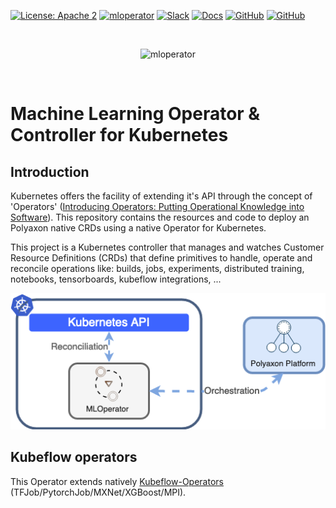 [![License: Apache 2](https://img.shields.io/badge/License-apache2-green.svg)](LICENSE)
[![mloperator](https://github.com/polyaxon/mloperator/actions/workflows/tests.yml/badge.svg)](https://github.com/polyaxon/mloperator/actions/workflows/tests.yml)
[![Slack](https://img.shields.io/badge/chat-on%20slack-aadada.svg?logo=slack&longCache=true)](https://polyaxon.com/slack/)
[![Docs](https://img.shields.io/badge/docs-stable-brightgreen.svg?style=flat)](https://polyaxon.com/docs/)
[![GitHub](https://img.shields.io/badge/issue_tracker-github-blue?logo=github)](https://github.com/polyaxon/polyaxon/issues)
[![GitHub](https://img.shields.io/badge/roadmap-github-blue?logo=github)](https://github.com/polyaxon/polyaxon/milestones)

<br>
<p align="center">
  <p align="center">
    <img src="https://raw.githubusercontent.com/polyaxon/mloperator/master/artifacts/default-monochrome.svg" alt="mloperator" height="100">
  </p>
</p>
<br>

# Machine Learning Operator & Controller for Kubernetes

## Introduction

Kubernetes offers the facility of extending it's API through the concept of 'Operators' ([Introducing Operators: Putting Operational Knowledge into Software](https://coreos.com/blog/introducing-operators.html)). This repository contains the resources and code to deploy an Polyaxon native CRDs using a native Operator for Kubernetes.

This project is a Kubernetes controller that manages and watches Customer Resource Definitions (CRDs) that define primitives to handle, operate and reconcile operations like: builds, jobs, experiments, distributed training, notebooks, tensorboards, kubeflow integrations, ...

![MLOperator Architecture](./artifacts/MLOperator-architecture.png)

## Kubeflow operators

This Operator extends natively [Kubeflow-Operators](https://github.com/polyaxon/training-operator) (TFJob/PytorchJob/MXNet/XGBoost/MPI).

